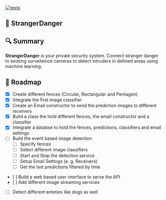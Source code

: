 [![tests](https://github.com/niklas-rittmann/StrangerDanger/actions/workflows/tests.yml/badge.svg)](https://github.com/niklas-rittmann/StrangerDanger/actions/workflows/tests.yml)

## :cop: StrangerDanger

## :mag: Summary
**StrangerDanger** is your private security system. Connect stranger danger to existing surveileince cameras to detect intruders in defined areas using machine learning.

## :construction: Roadmap

- [x] Create different fences (Circular, Rectangular and Pentagon)
- [x] Integrate the first image classifier
- [x] Create an Email constructor to send the prediction images to different receivers
- [x] Build a class the hold different fences, the email constructor and a classifier
- [x] Integrate a databse to hold the fences, predictions, classifiers and email settings
- [ ] Build the event based image detection
  - [ ] Specify fences
  - [ ] Select different image classifiers
  - [ ] Start and Stop the detection service
  - [ ] Setup Email Settings (e. g. Receivers)
  - [ ] Get the last predictions filtered by time

- [ ] Build a web based user interface to serve the API
- [ ] Add different image streaming services
- [ ] Detect different enteties like dogs as well

